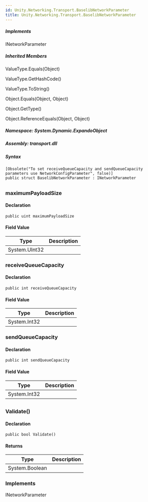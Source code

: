 ```yaml
---  
id: Unity.Networking.Transport.BaselibNetworkParameter  
title: Unity.Networking.Transport.BaselibNetworkParameter  
---
```


<div class="markdown level0 summary">

</div>

<div class="markdown level0 conceptual">

</div>

<div classs="implements">

##### Implements

<div>

INetworkParameter

</div>

</div>

<div class="inheritedMembers">

##### Inherited Members

<div>

ValueType.Equals(Object)

</div>

<div>

ValueType.GetHashCode()

</div>

<div>

ValueType.ToString()

</div>

<div>

Object.Equals(Object, Object)

</div>

<div>

Object.GetType()

</div>

<div>

Object.ReferenceEquals(Object, Object)

</div>

</div>

##### **Namespace**: System.Dynamic.ExpandoObject

##### **Assembly**: transport.dll

##### Syntax

``` lang-csharp
[Obsolete("To set receiveQueueCapacity and sendQueueCapacity parameters use NetworkConfigParameter", false)]
public struct BaselibNetworkParameter : INetworkParameter
```

## 

### maximumPayloadSize

<div class="markdown level1 summary">

</div>

<div class="markdown level1 conceptual">

</div>

#### Declaration

``` lang-csharp
public uint maximumPayloadSize
```

#### Field Value

| Type          | Description |
|---------------|-------------|
| System.UInt32 |             |

### receiveQueueCapacity

<div class="markdown level1 summary">

</div>

<div class="markdown level1 conceptual">

</div>

#### Declaration

``` lang-csharp
public int receiveQueueCapacity
```

#### Field Value

| Type         | Description |
|--------------|-------------|
| System.Int32 |             |

### sendQueueCapacity

<div class="markdown level1 summary">

</div>

<div class="markdown level1 conceptual">

</div>

#### Declaration

``` lang-csharp
public int sendQueueCapacity
```

#### Field Value

| Type         | Description |
|--------------|-------------|
| System.Int32 |             |

## 

### Validate()

<div class="markdown level1 summary">

</div>

<div class="markdown level1 conceptual">

</div>

#### Declaration

``` lang-csharp
public bool Validate()
```

#### Returns

| Type           | Description |
|----------------|-------------|
| System.Boolean |             |

### Implements

<div>

INetworkParameter

</div>
